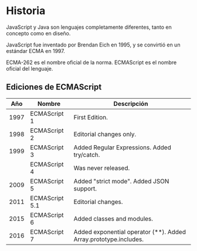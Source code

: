 # Historia

JavaScript y Java son lenguajes completamente diferentes, tanto en concepto como en diseño.

JavaScript fue inventado por Brendan Eich en 1995, y se convirtió en un estándar ECMA en 1997.

ECMA-262 es el nombre oficial de la norma. ECMAScript es el nombre oficial del lenguaje.

## Ediciones de ECMAScript

| Año	 | Nombre         | Descripción
|------|----------------|-----------------------------------------------
| 1997 | ECMAScript 1   | First Edition.
| 1998 | ECMAScript 2   | Editorial changes only.
| 1999 | ECMAScript 3   | Added Regular Expressions. Added try/catch.
|      | ECMAScript 4	  | Was never released.
| 2009 | ECMAScript 5	  | Added "strict mode". Added JSON support.
| 2011 | ECMAScript 5.1 | Editorial changes.
| 2015 | ECMAScript 6   | Added classes and modules.
| 2016 | ECMAScript 7   | Added exponential operator (\*\*). Added Array.prototype.includes.

